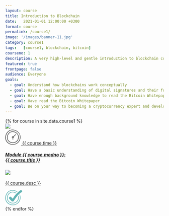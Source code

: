 ```yaml
---
layout: course
title: Introduction to Blockchain
date:   2021-01-01 12:00:00 +0300
format: course
permalink: /course1/
image: '/images/banner-11.jpg'
category: course1
tags:   [course1, blockchain, bitcoin]
courseno: 1
description: A very high-level and gentle introduction to blockchain concepts. This course gives you the tools you need to be able to read and understand the Bitcoin whitepaper.
featured: true
frontpage: false
audience: Everyone
goals:
  - goal: Understand how blockchains work conceptually
  - goal: Have a basic understanding of digital signatures and their function
  - goal: Have enough background knowledge to read the Bitcoin Whitepaper
  - goal: Have read the Bitcoin Whitepaper
  - goal: Be on your way to becoming a cryptocurrency expert and developer
---
```


<div class="modules">
  {% for course in site.data.course1 %}
    <a href="{{ course.url }}">
    <div class="module">
      <img src="/images/icons/{{ course.level }}-{{ course.type }}.svg" class="modulesvgs"/>
      <div class="moduleInner">
        <span class="moduleTime"><img src="/images/clock.svg"> {{ course.time }}</span>
        <h5 class="moduleHeading">Module {{ course.modno }}:<br />
          {{ course.title }}</h5>
        <img class="moduleLine" src="/images/icons/line-{{ course.level }}.svg" />
        <p>{{ course.desc }}</p>
        <span class="moduleTick" id="tickmark-{{ course.modno }}"><img src="/images/tickmark.svg"></span>
      </div>
    </div>
    </a>
  {% endfor %}
</div>

<script src="/assets/js/modules.js"></script>
